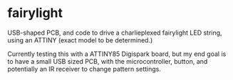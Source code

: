 # fairylight
USB-shaped PCB, and code to drive a charlieplexed fairylight LED string, using an ATTINY (exact model to be determined.)

Currently testing this with a ATTINY85 Digispark board, but my end goal is to have a small USB sized PCB, with the microcontroller, button, and potentially an IR receiver to change pattern settings.
